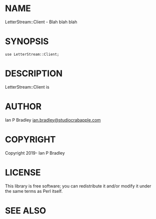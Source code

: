 # NAME

LetterStream::Client - Blah blah blah

# SYNOPSIS

    use LetterStream::Client;

# DESCRIPTION

LetterStream::Client is

# AUTHOR

Ian P Bradley <ian.bradley@studiocrabapple.com>

# COPYRIGHT

Copyright 2019- Ian P Bradley

# LICENSE

This library is free software; you can redistribute it and/or modify
it under the same terms as Perl itself.

# SEE ALSO
